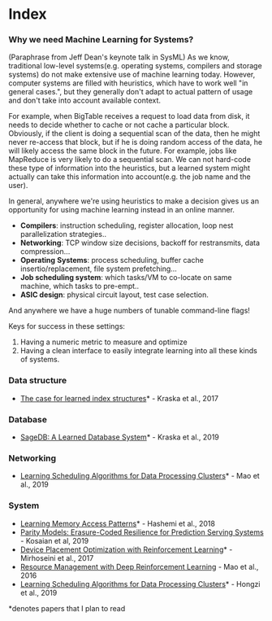 # Index

### Why we need Machine Learning for Systems?

\(Paraphrase from Jeff Dean's keynote talk in SysML\) As we know, traditional low-level systems\(e.g. operating systems, compilers and storage systems\) do not make extensive use of machine learning today. However, computer systems are filled with heuristics, which have to work well "in general cases.", but they generally don't adapt to actual pattern of usage and don't take into account available context.

For example, when BigTable receives a request to load data from disk, it needs to decide whether to cache or not cache a particular block. Obviously, if the client is doing a sequential scan of the data, then he might never re-access that block, but if he is doing random access of the data, he will likely access the same block in the future. For example, jobs like MapReduce is very likely to do a sequential scan. We can not hard-code these type of information into the heuristics, but a learned system might actually can take this information into account\(e.g. the job name and the user\).

In general, anywhere we're using heuristics to make a decision gives us an opportunity for using machine learning instead in an online manner.

* **Compilers**: instruction scheduling, register allocation, loop nest parallelization strategies..
* **Networking**: TCP window size decisions, backoff for restransmits, data compression...
* **Operating** **Systems**: process scheduling, buffer cache insertio/replacement, file system prefetching...
* **Job scheduling system**: which tasks/VM to co-locate on same machine, which tasks to pre-empt..
* **ASIC design**: physical circuit layout, test case selection.

And anywhere we have a huge numbers of tunable command-line flags! 

Keys for success in these settings:

1. Having a numeric metric to measure and optimize
2. Having a clean interface to easily integrate learning into all these kinds of systems. 

### Data structure

* [The case for learned index structures](https://arxiv.org/abs/1712.01208)\* - Kraska et al., 2017

### Database

* [SageDB: A Learned Database System](http://cidrdb.org/cidr2019/papers/p117-kraska-cidr19.pdf)\* - Kraska et al., 2019

### Networking

* [Learning Scheduling Algorithms for Data Processing Clusters](https://arxiv.org/pdf/1810.01963.pdf)\* - Mao et al., 2019

### System

* [Learning Memory Access Patterns](https://arxiv.org/pdf/1803.02329.pdf)\* - Hashemi et al., 2018
* [Parity Models: Erasure-Coded Resilience for Prediction Serving Systems](http://delivery.acm.org/10.1145/3360000/3359654/p30-kosaian.pdf?ip=35.3.50.157&id=3359654&acc=OPENTOC&key=93447E3B54F7D979%2E0A17827594E6F2C8%2E4D4702B0C3E38B35%2EC42B82B87617960C&__acm__=1572846710_212460fc2118b4ddbb56646253af114b) - Kosaian et al, 2019
* [Device Placement Optimization with Reinforcement Learning](https://arxiv.org/abs/1706.04972)\* - Mirhoseini et al., 2017
* [Resource Management with Deep Reinforcement Learning](https://people.csail.mit.edu/alizadeh/papers/deeprm-hotnets16.pdf) - Mao et al., 2016
* [Learning Scheduling Algorithms for Data Processing Clusters](https://web.mit.edu/decima/content/sigcomm-2019.pdf)\* - Hongzi et al., 2019



\*denotes papers that I plan to read

